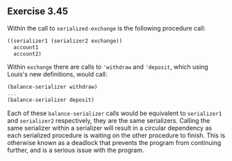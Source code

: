 ## Exercise 3.45

Within the call to `serialized-exchange` is the following procedure call:

``` Scheme
((serializer1 (serializer2 exchange))
  account1
  account2)
```

Within `exchange` there are calls to `'withdraw` and `'deposit`, which using Louis's new definitions, would call:

``` Scheme
(balance-serializer withdraw)
...
(balance-serializer deposit)
```

Each of these `balance-serializer` calls would be equivalent to `serializer1` and `serializer2` respectively, they are the same serializers. Calling the same serializer within a serializer will result in a circular dependency as each serialized procedure is waiting on the other procedure to finish. This is otherwise known as a deadlock that prevents the program from continuing further, and is a serious issue with the program.